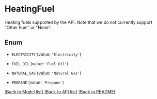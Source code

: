 # HeatingFuel

Heating fuels supported by the API.  Note that we do not currently support \"Other Fuel\" or \"None\".

## Enum

* `ELECTRICITY` (value: `'Electricity'`)

* `FUEL_OIL` (value: `'Fuel Oil'`)

* `NATURAL_GAS` (value: `'Natural Gas'`)

* `PROPANE` (value: `'Propane'`)

[[Back to Model list]](../README.md#documentation-for-models) [[Back to API list]](../README.md#documentation-for-api-endpoints) [[Back to README]](../README.md)



